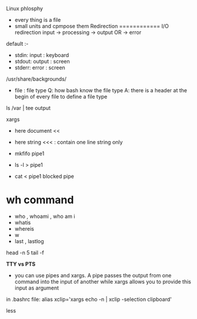 Linux phlosphy
- every thing is a file
- small units and cpmpose them
Redirection
============
I/O redirection
input -> processing -> output OR -> error

default :-
- stdin: input : keyboard
- stdout: output : screen
- stderr: error : screen

/usr/share/backgrounds/


- file : file type
Q: how bash know the file type
A: there is a header at the begin of every file to define a file type

ls /var | tee output

xargs





- here document <<
- here string <<< : contain one line string only

- mkfifo pipe1
- ls -l > pipe1
- cat < pipe1
blocked pipe

wh command
===========
- who , whoami , who am i
- whatis
- whereis
- w
- last , lastlog





head -n 5
tail -f



__TTY vs PTS__


- you can use pipes and xargs. A pipe passes the output from one command into the input of another while xargs allows you to provide this input as argument

in .bashrc file:
alias xclip='xargs echo -n | xclip -selection clipboard'


less 